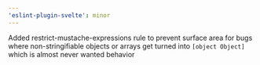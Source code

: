 ```yaml
---
'eslint-plugin-svelte': minor
---
```


Added restrict-mustache-expressions rule to prevent surface area for bugs where non-stringifiable objects or arrays get turned into `[object Object]` which is almost never wanted behavior
